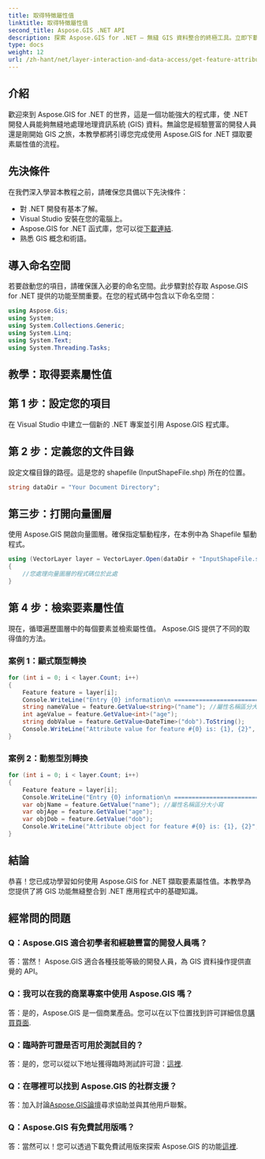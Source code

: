 ```yaml
---
title: 取得特徵屬性值
linktitle: 取得特徵屬性值
second_title: Aspose.GIS .NET API
description: 探索 Aspose.GIS for .NET – 無縫 GIS 資料整合的終極工具。立即下載免費試用版！ #Aspose #GIS #.NET
type: docs
weight: 12
url: /zh-hant/net/layer-interaction-and-data-access/get-feature-attribute-value/
---
```

## 介紹
歡迎來到 Aspose.GIS for .NET 的世界，這是一個功能強大的程式庫，使 .NET 開發人員能夠無縫地處理地理資訊系統 (GIS) 資料。無論您是經驗豐富的開發人員還是剛開始 GIS 之旅，本教學都將引導您完成使用 Aspose.GIS for .NET 擷取要素屬性值的流程。
## 先決條件
在我們深入學習本教程之前，請確保您具備以下先決條件：
- 對 .NET 開發有基本了解。
- Visual Studio 安裝在您的電腦上。
-  Aspose.GIS for .NET 函式庫，您可以從[下載連結](https://releases.aspose.com/gis/net/).
- 熟悉 GIS 概念和術語。
## 導入命名空間
若要啟動您的項目，請確保匯入必要的命名空間。此步驟對於存取 Aspose.GIS for .NET 提供的功能至關重要。在您的程式碼中包含以下命名空間：
```csharp
using Aspose.Gis;
using System;
using System.Collections.Generic;
using System.Linq;
using System.Text;
using System.Threading.Tasks;
```
## 教學：取得要素屬性值
## 第 1 步：設定您的項目
在 Visual Studio 中建立一個新的 .NET 專案並引用 Aspose.GIS 程式庫。
## 第 2 步：定義您的文件目錄
設定文檔目錄的路徑。這是您的 shapefile (InputShapeFile.shp) 所在的位置。
```csharp
string dataDir = "Your Document Directory";
```
## 第三步：打開向量圖層
使用 Aspose.GIS 開啟向量圖層。確保指定驅動程序，在本例中為 Shapefile 驅動程式。
```csharp
using (VectorLayer layer = VectorLayer.Open(dataDir + "InputShapeFile.shp", Drivers.Shapefile))
{
    //您處理向量圖層的程式碼位於此處
}
```
## 第 4 步：檢索要素屬性值
現在，循環遍歷圖層中的每個要素並檢索屬性值。 Aspose.GIS 提供了不同的取得值的方法。
### 案例 1：顯式類型轉換
```csharp
for (int i = 0; i < layer.Count; i++)
{
    Feature feature = layer[i];
    Console.WriteLine("Entry {0} information\n ========================", i);
    string nameValue = feature.GetValue<string>("name"); //屬性名稱區分大小寫
    int ageValue = feature.GetValue<int>("age");
    string dobValue = feature.GetValue<DateTime>("dob").ToString();
    Console.WriteLine("Attribute value for feature #{0} is: {1}, {2}", nameValue, ageValue, dobValue);
}
```
### 案例 2：動態型別轉換
```csharp
for (int i = 0; i < layer.Count; i++)
{
    Feature feature = layer[i];
    Console.WriteLine("Entry {0} information\n ========================", i);
    var objName = feature.GetValue("name"); //屬性名稱區分大小寫
    var objAge = feature.GetValue("age");
    var objDob = feature.GetValue("dob");
    Console.WriteLine("Attribute object for feature #{0} is: {1}, {2}", objName, objAge, objDob);
}
```
## 結論
恭喜！您已成功學習如何使用 Aspose.GIS for .NET 擷取要素屬性值。本教學為您提供了將 GIS 功能無縫整合到 .NET 應用程式中的基礎知識。
## 經常問的問題
### Q：Aspose.GIS 適合初學者和經驗豐富的開發人員嗎？
答：當然！ Aspose.GIS 適合各種技能等級的開發人員，為 GIS 資料操作提供直覺的 API。
### Q：我可以在我的商業專案中使用 Aspose.GIS 嗎？
答：是的，Aspose.GIS 是一個商業產品。您可以在以下位置找到許可詳細信息[購買頁面](https://purchase.aspose.com/buy).
### Q：臨時許可證是否可用於測試目的？
答：是的，您可以從以下地址獲得臨時測試許可證：[這裡](https://purchase.aspose.com/temporary-license/).
### Q：在哪裡可以找到 Aspose.GIS 的社群支援？
答：加入討論[Aspose.GIS論壇](https://forum.aspose.com/c/gis/33)尋求協助並與其他用戶聯繫。
### Q：Aspose.GIS 有免費試用版嗎？
答：當然可以！您可以透過下載免費試用版來探索 Aspose.GIS 的功能[這裡](https://releases.aspose.com/).